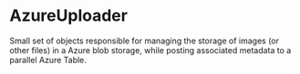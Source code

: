 # AzureUploader
Small set of objects responsible for managing the storage of images (or other files) in a Azure blob storage, while posting associated metadata to a parallel Azure Table.

